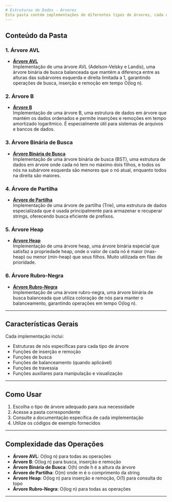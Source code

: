 ```yaml
---
# Estruturas de Dados - Árvores
Esta pasta contém implementações de diferentes tipos de árvores, cada uma com suas características e aplicações específicas. Estas estruturas são fundamentais para organização e manipulação eficiente de dados.
---
```

## Conteúdo da Pasta

### 1. Árvore AVL
- **[Árvore AVL](./Árvore%20AVL/)**  
  Implementação de uma árvore AVL (Adelson-Velsky e Landis), uma árvore binária de busca balanceada que mantém a diferença entre as alturas das subárvores esquerda e direita limitada a 1, garantindo operações de busca, inserção e remoção em tempo O(log n).

### 2. Árvore B
- **[Árvore B](./Árvore%20B/)**  
  Implementação de uma árvore B, uma estrutura de dados em árvore que mantém os dados ordenados e permite inserções e remoções em tempo amortizado logarítmico. É especialmente útil para sistemas de arquivos e bancos de dados.

### 3. Árvore Binária de Busca
- **[Árvore Binária de Busca](./Árvore%20Binária%20de%20Busca/)**  
  Implementação de uma árvore binária de busca (BST), uma estrutura de dados em árvore onde cada nó tem no máximo dois filhos, e todos os nós na subárvore esquerda são menores que o nó atual, enquanto todos na direita são maiores.

### 4. Árvore de Partilha
- **[Árvore de Partilha](./Árvore%20de%20Partilha/)**  
  Implementação de uma árvore de partilha (Trie), uma estrutura de dados especializada que é usada principalmente para armazenar e recuperar strings, oferecendo busca eficiente de prefixos.

### 5. Árvore Heap
- **[Árvore Heap](./Árvore%20Heap/)**  
  Implementação de uma árvore heap, uma árvore binária especial que satisfaz a propriedade heap, onde o valor de cada nó é maior (max-heap) ou menor (min-heap) que seus filhos. Muito utilizada em filas de prioridade.

### 6. Árvore Rubro-Negra
- **[Árvore Rubro-Negra](./Árvore%20Rubro%20Negra/)**  
  Implementação de uma árvore rubro-negra, uma árvore binária de busca balanceada que utiliza coloração de nós para manter o balanceamento, garantindo operações em tempo O(log n).
---
## Características Gerais
Cada implementação inclui:
- Estruturas de nós específicas para cada tipo de árvore
- Funções de inserção e remoção
- Funções de busca
- Funções de balanceamento (quando aplicável)
- Funções de travessia
- Funções auxiliares para manipulação e visualização
---
## Como Usar
1. Escolha o tipo de árvore adequado para sua necessidade
2. Acesse a pasta correspondente
3. Consulte a documentação específica de cada implementação
4. Utilize os códigos de exemplo fornecidos
---
## Complexidade das Operações
- **Árvore AVL**: O(log n) para todas as operações
- **Árvore B**: O(log n) para busca, inserção e remoção
- **Árvore Binária de Busca**: O(h) onde h é a altura da árvore
- **Árvore de Partilha**: O(m) onde m é o comprimento da string
- **Árvore Heap**: O(log n) para inserção e remoção, O(1) para consulta do topo
- **Árvore Rubro-Negra**: O(log n) para todas as operações
---
